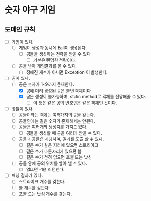 # 숫자 야구 게임
## 도메인 규칙
- [ ] 게임이 있다.
  - [ ] 게임이 생성과 동시에 Ball이 생성된다.
    - [ ] 공들을 생성하는 전략을 받을 수 있다.
        - [ ] 기본은 랜덤한 전략이다.
  - [ ] 공을 받아 게임결과를 볼 수 있다.
    - [ ] 정해진 개수가 아니면 Exception 이 발생한다.
- [ ] 공이 있다. 
    - [ ] 공은 숫자가 1~9까지 존재한다.
        - [X] 공에 미리 생성된 공은 불변 객체이다.
        - [X] 공은 생성이 불가능하며, static method로 객체를 전달해줄 수 있다.
            - [ ] 이 뜻은 같은 공의 번호면은 같은 객체인 것이다.
- [ ] 공들이 있다.
    - [ ] 공들이라는 객체는 여러가지의 공을 갖는다.
    - [ ] 공들안에는 같은 숫자가 존재해서는 안된다.
    - [ ] 공들은 여러개의 생성자를 가지고 있다.
        - [ ] 공들을 생성할 때 공을 여러개 받을 수 있다.
    - [ ] 공들과 공들은 매칭하여, 결과를 도출 할 수 있다.
        - [ ] 같은 수가 같은 자리에 있으면 스트라이크
        - [ ] 같은 수가 다른자리에 있으면 볼
        - [ ] 같은 수가 전혀 없으면 포볼 또는 낫싱
    - [ ] 공들 안에 공의 위치를 알아 낼 수 있다.
        - [ ] 없으면 -1을 리턴한다.
- [ ] 매칭 결과가 있다.
    - [ ] 스트라이크 개수를 갖는다.
    - [ ] 볼 개수를 갖는다.
    - [ ] 포볼 또는 낫싱 개수를 갖는다.